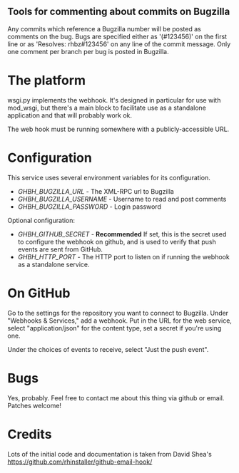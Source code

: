 Tools for commenting about commits on Bugzilla
----------------------------------------------

Any commits which reference a Bugzilla number will be posted as comments
on the bug. Bugs are specified either as '(#123456)' on the first line or
as 'Resolves: rhbz#123456' on any line of the commit message. Only one
comment per branch per bug is posted in Bugzilla.

The platform
============

wsgi.py implements the webhook. It's designed in particular for use with
mod_wsgi, but there's a main block to facilitate use as a standalone
application and that will probably work ok.

The web hook must be running somewhere with a publicly-accessible URL.

Configuration
=============

This service uses several environment variables for its configuration.

* *GHBH_BUGZILLA_URL* - The XML-RPC url to Bugzilla
* *GHBH_BUGZILLA_USERNAME* -  Username to read and post comments
* *GHBH_BUGZILLA_PASSWORD* - Login password

Optional configuration:

* *GHBH_GITHUB_SECRET* -  **Recommended** If set, this is the secret used to
configure the webhook on github, and is used to verify that push events are sent
from GitHub.
* *GHBH_HTTP_PORT* - The HTTP port to listen on if running the webhook as a
standalone service.

On GitHub
=========

Go to the settings for the repository you want to connect to Bugzilla. Under
"Webhooks & Services," add a webhook. Put in the URL for the web service,
select "application/json" for the content type, set a secret if you're using
one.

Under the choices of events to receive, select "Just the push event".

Bugs
====

Yes, probably. Feel free to contact me about this thing via github or email.
Patches welcome!

Credits
=======

Lots of the initial code and documentation is taken from David Shea's
https://github.com/rhinstaller/github-email-hook/
